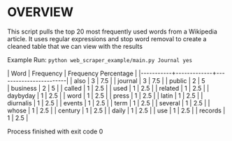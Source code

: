 
	
# OVERVIEW

This script pulls the top 20 most frequently used words from a Wikipedia article. It uses regular expressions and stop word removal to create a cleaned table that we can view with the results


Example Run:
`python web_scraper_example/main.py Journal yes`

| Word      |   Frequency |   Frequency Percentage |
|-----------+-------------+------------------------|
| also      |           3 |                    7.5 |
| journal   |           3 |                    7.5 |
| public    |           2 |                    5  
| business  |           2 |                    5   |
| called    |           1 |                    2.5 |
| used      |           1 |                    2.5 |
| related   |           1 |                    2.5 |
| daybyday  |           1 |                    2.5 |
| word      |           1 |                    2.5 |
| press     |           1 |                    2.5 |
| latin     |           1 |                    2.5 |
| diurnalis |           1 |                    2.5 |
| events    |           1 |                    2.5 |
| term      |           1 |                    2.5 |
| several   |           1 |                    2.5 |
| whose     |           1 |                    2.5 |
| century   |           1 |                    2.5 |
| daily     |           1 |                    2.5 |
| use       |           1 |                    2.5 |
| records   |           1 |                    2.5 |

Process finished with exit code 0
